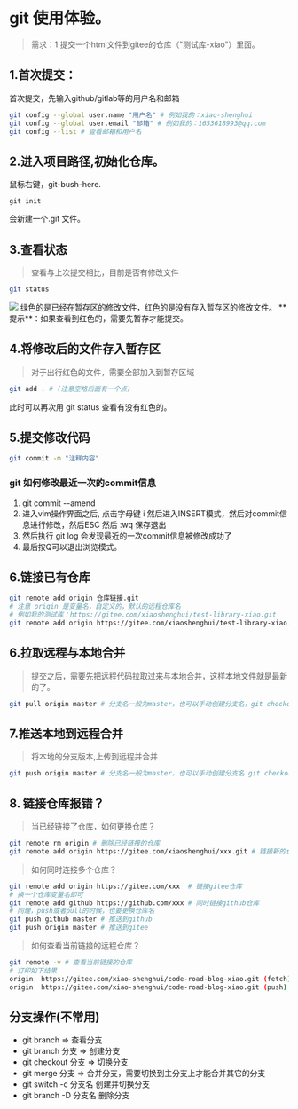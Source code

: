 # git 使用体验。
> 需求：1.提交一个html文件到gitee的仓库（"测试库-xiao"）里面。
## 1.首次提交：
首次提交，先输入github/gitlab等的用户名和邮箱
```sh
git config --global user.name "用户名" # 例如我的：xiao-shenghui
git config --global user.email "邮箱" # 例如我的：1653618993@qq.com
git config --list # 查看邮箱和用户名
```
## 2.进入项目路径,初始化仓库。
鼠标右键，git-bush-here.
```
git init
```
会新建一个.git 文件。
## 3.查看状态
> 查看与上次提交相比，目前是否有修改文件
```sh
git status
```
<img src="https://img-blog.csdnimg.cn/img_convert/e57b26e0495a11945e597c3850b6b000.png">  
绿色的是已经在暂存区的修改文件，红色的是没有存入暂存区的修改文件。  
**提示**：如果查看到红色的，需要先暂存才能提交。  

## 4.将修改后的文件存入暂存区
> 对于出行红色的文件，需要全部加入到暂存区域
```sh
git add . # (注意空格后面有一个点)
```
此时可以再次用 git status 查看有没有红色的。

## 5.提交修改代码
```sh
git commit -m "注释内容"
```

### git 如何修改最近一次的commit信息
1. git commit --amend
2. 进入vim操作界面之后, 点击字母键 i 然后进入INSERT模式，然后对commit信息进行修改，然后ESC 然后 :wq 保存退出
3. 然后执行 git log 会发现最近的一次commit信息被修改成功了
4. 最后按Q可以退出浏览模式。

## 6.链接已有仓库
```sh
git remote add origin 仓库链接.git  
# 注意 origin 是变量名，自定义的，默认的远程仓库名
# 例如我的测试库：https://gitee.com/xiaoshenghui/test-library-xiao.git 
git remote add origin https://gitee.com/xiaoshenghui/test-library-xiao.git
```

## 6.拉取远程与本地合并
> 提交之后，需要先把远程代码拉取过来与本地合并，这样本地文件就是最新的了。
```sh
git pull origin master # 分支名一般为master，也可以手动创建分支名，git checkout -b "分支名"（"#master_name"或者"master_name", 带引号）
```

## 7.推送本地到远程合并
> 将本地的分支版本,上传到远程并合并
```sh
git push origin master # 分支名一般为master，也可以手动创建分支名 git checkout -b $master_name
```
## 8. 链接仓库报错？
> 当已经链接了仓库，如何更换仓库？
```sh
git remote rm origin # 删除已经链接的仓库
git remote add origin https://gitee.com/xiaoshenghui/xxx.git # 链接新的仓库
```
> 如何同时连接多个仓库？
```sh
git remote add origin https://gitee.com/xxx  # 链接gitee仓库
# 换一个仓库变量名即可
git remote add github https://github.com/xxx # 同时链接github仓库
# 同理，push或者pull的时候，也要更换仓库名
git push github master # 推送到github
git push origin master # 推送到gitee
```
> 如何查看当前链接的远程仓库？
```sh
git remote -v # 查看当前链接的仓库
# 打印如下结果
origin  https://gitee.com/xiao-shenghui/code-road-blog-xiao.git (fetch)
origin  https://gitee.com/xiao-shenghui/code-road-blog-xiao.git (push)
```

## 分支操作(不常用)
- git branch => 查看分支
- git branch 分支 => 创建分支
- git checkout 分支 => 切换分支
- git merge 分支 => 合并分支，需要切换到主分支上才能合并其它的分支
- git switch -c 分支名 创建并切换分支
- git branch -D 分支名 删除分支
